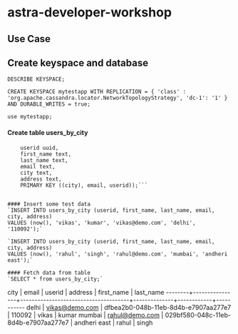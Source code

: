 # astra-developer-workshop

## Use Case 


## Create keyspace and database
`DESCRIBE KEYSPACE;`

`CREATE KEYSPACE mytestapp WITH REPLICATION = { 'class' : 'org.apache.cassandra.locator.NetworkTopologyStrategy', 'dc-1': '1' } AND DURABLE_WRITES = true;`

`use mytestapp;`

#### Create table users_by_city
```CREATE TABLE IF NOT EXISTS users_by_city ( 
	userid uuid,
	first_name text,
	last_name text,
	email text,
	city text,
	address text,
	PRIMARY KEY ((city), email, userid));```

  
#### Insert some test data
`INSERT INTO users_by_city (userid, first_name, last_name, email, city, address)
VALUES (now(), 'vikas', 'kumar', 'vikas@demo.com', 'delhi', '110092');`

`INSERT INTO users_by_city (userid, first_name, last_name, email, city, address)
VALUES (now(), 'rahul', 'singh', 'rahul@demo.com', 'mumbai', 'andheri east');`

#### Fetch data from table 
`SELECT * from users_by_city;`

```
city   | email          | userid                               | address      | first_name | last_name
--------+----------------+--------------------------------------+--------------+------------+-----------
  delhi | vikas@demo.com | dfbea2b0-048b-11eb-8d4b-e7907aa277e7 |       110092 |      vikas |     kumar
 mumbai | rahul@demo.com | 029bf580-048c-11eb-8d4b-e7907aa277e7 | andheri east |      rahul |     singh
 
 ```
 
